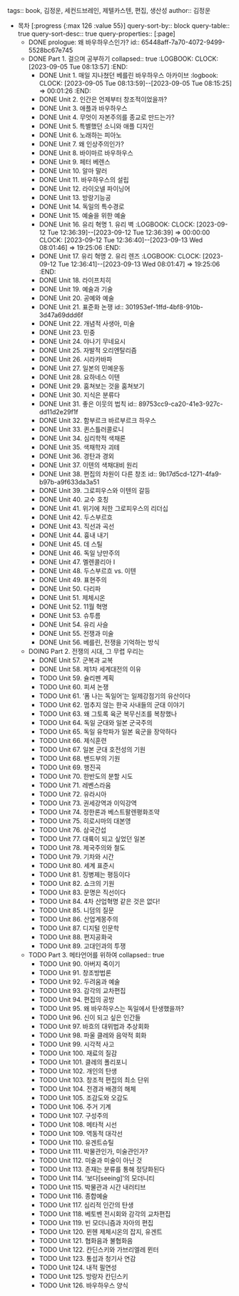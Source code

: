tags:: book, 김정운, 세컨드브레인, 제텔카스텐, 편집, 생산성
author:: 김정운

- 목차 [:progress {:max 126 :value 55}]
  query-sort-by:: block
  query-table:: true
  query-sort-desc:: true
  query-properties:: [:page]
	- DONE prologue: 왜 바우하우스인가?
	  id:: 65448aff-7a70-4072-9499-5528bc67e745
	- DONE Part 1. 걸으며 공부하기
	  collapsed:: true
	  :LOGBOOK:
	  CLOCK: [2023-09-05 Tue 08:13:57]
	  :END:
		- DONE Unit 1. 매일 지나쳤던 베를린 바우하우스 아카이브
		  :logbook:
		  	  CLOCK: [2023-09-05 Tue 08:13:59]--[2023-09-05 Tue 08:15:25] =>  00:01:26
		  :END:
		- DONE Unit 2. 인간은 언제부터 창조적이었을까?
		- DONE Unit 3. 애플과 바우하우스
		- DONE Unit 4. 무엇이 자본주의를 종교로 만드는가?
		- DONE Unit 5. 특별했던 소니와 애플 디자인
		- DONE Unit 6. 노래하는 피아노
		- DONE Unit 7. 왜 인상주의인가?
		- DONE Unit 8. 바이마르 바우하우스
		- DONE Unit 9. 페터 베렌스
		- DONE Unit 10. 알마 말러
		- DONE Unit 11. 바우하우스의 설립
		- DONE Unit 12. 라이오넬 파이닝어
		- DONE Unit 13. 방랑기능공
		- DONE Unit 14. 독일의 특수경로
		- DONE Unit 15. 예술을 위한 예술
		- DONE Unit 16. 유리 혁명 1. 유리 벽
		  :LOGBOOK:
		  CLOCK: [2023-09-12 Tue 12:36:39]--[2023-09-12 Tue 12:36:39] =>  00:00:00
		  CLOCK: [2023-09-12 Tue 12:36:40]--[2023-09-13 Wed 08:01:46] =>  19:25:06
		  :END:
		- DONE Unit 17. 유리 혁명 2. 유리 렌즈
		  :LOGBOOK:
		  CLOCK: [2023-09-12 Tue 12:36:41]--[2023-09-13 Wed 08:01:47] =>  19:25:06
		  :END:
		- DONE Unit 18. 라이프치히
		- DONE Unit 19. 예술과 기술
		- DONE Unit 20. 공예와 예술
		- DONE Unit 21. 표준화 논쟁
		  id:: 301953ef-1ffd-4bf8-910b-3d47a69ddd6f
		- DONE Unit 22. 개념적 사생아, 미술
		- DONE Unit 23. 민중
		- DONE Unit 24. 야나기 무네요시
		- DONE Unit 25. 자발적 오리엔탈리즘
		- DONE Unit 26. 시라카바파
		- DONE Unit 27. 일본의 민예운동
		- DONE Unit 28. 요하네스 이텐
		- DONE Unit 29. 훔쳐보는 것을 훔쳐보기
		- DONE Unit 30. 지식은 분류다
		- DONE Unit 31. 좋은 이웃의 법칙
		  id:: 89753cc9-ca20-41e3-927c-dd11d2e29f1f
		- DONE Unit 32. 함부르크 바르부르크 하우스
		- DONE Unit 33. 퀸스틀러콜로니
		- DONE Unit 34. 심리학적 색채론
		- DONE Unit 35. 색채학자 괴테
		- DONE Unit 36. 경탄과 경외
		- DONE Unit 37. 이텐의 색채대비 원리
		- DONE Unit 38. 편집의 차원이 다른 창조
		  id:: 9b17d5cd-1271-4fa9-b97b-a9f633da3a51
		- DONE Unit 39. 그로피우스와 이텐의 갈등
		- DONE Unit 40. 교수 호칭
		- DONE Unit 41. 위기에 처한 그로피우스의 리더십
		- DONE Unit 42. 두스부르흐
		- DONE Unit 43. 직선과 곡선
		- DONE Unit 44. 흉내 내기
		- DONE Unit 45. 데 스틸
		- DONE Unit 46. 독일 낭만주의
		- DONE Unit 47. 멜렌콜리아 Ⅰ
		- DONE Unit 48. 두스부르흐 vs. 이텐
		- DONE Unit 49. 표현주의
		- DONE Unit 50. 다리파
		- DONE Unit 51. 제체시온
		- DONE Unit 52. 11월 혁명
		- DONE Unit 53. 슈투름
		- DONE Unit 54. 유리 사슬
		- DONE Unit 55. 전쟁과 미술
		- DONE Unit 56. 베를린, 전쟁을 기억하는 방식
	- DOING Part 2. 전쟁의 시대, 그 무렵 우리는
		- DONE Unit 57. 군복과 교복
		- DONE Unit 58. 제1차 세계대전의 이유
		- TODO Unit 59. 슐리펜 계획
		- TODO Unit 60. 피셔 논쟁
		- TODO Unit 61. ‘폼 나는 독일어’는 일제강점기의 유산이다
		- TODO Unit 62. 멈추지 않는 한국 사내들의 군대 이야기
		- TODO Unit 63. 왜 그토록 육군 복무신조를 복창했나
		- TODO Unit 64. 독일 군대와 일본 군국주의
		- TODO Unit 65. 독일 유학파가 일본 육군을 장악하다
		- TODO Unit 66. 제식훈련
		- TODO Unit 67. 일본 군대 호전성의 기원
		- TODO Unit 68. 밴드부의 기원
		- TODO Unit 69. 행진곡
		- TODO Unit 70. 한반도의 분할 시도
		- TODO Unit 71. 레벤스라움
		- TODO Unit 72. 유라시아
		- TODO Unit 73. 권세강역과 이익강역
		- TODO Unit 74. 정한론과 베스트팔렌평화조약
		- TODO Unit 75. 히로시마의 대본영
		- TODO Unit 76. 삼국간섭
		- TODO Unit 77. 대륙이 되고 싶었던 일본
		- TODO Unit 78. 제국주의와 철도
		- TODO Unit 79. 기차와 시간
		- TODO Unit 80. 세계 표준시
		- TODO Unit 81. 징병제는 평등이다
		- TODO Unit 82. 쇼크의 기원
		- TODO Unit 83. 문명은 직선이다
		- TODO Unit 84. 4차 산업혁명 같은 것은 없다!
		- TODO Unit 85. 니덤의 질문
		- TODO Unit 86. 산업계몽주의
		- TODO Unit 87. 디지털 인문학
		- TODO Unit 88. 편지공화국
		- TODO Unit 89. 고대인과의 투쟁
	- TODO Part 3. 메타언어를 위하여
	  collapsed:: true
		- TODO Unit 90. 아버지 죽이기
		- TODO Unit 91. 창조방법론
		- TODO Unit 92. 두려움과 예술
		- TODO Unit 93. 감각의 교차편집
		- TODO Unit 94. 편집의 공방
		- TODO Unit 95. 왜 바우하우스는 독일에서 탄생했을까?
		- TODO Unit 96. 신이 되고 싶은 인간들
		- TODO Unit 97. 바흐의 대위법과 추상회화
		- TODO Unit 98. 파울 클레와 음악적 회화
		- TODO Unit 99. 시각적 사고
		- TODO Unit 100. 재료의 질감
		- TODO Unit 101. 클레의 폴리포니
		- TODO Unit 102. 개인의 탄생
		- TODO Unit 103. 창조적 편집의 최소 단위
		- TODO Unit 104. 전경과 배경의 해체
		- TODO Unit 105. 조감도와 오감도
		- TODO Unit 106. 주거 기계
		- TODO Unit 107. 구성주의
		- TODO Unit 108. 메타적 시선
		- TODO Unit 109. 역동적 대각선
		- TODO Unit 110. 유겐트슈틸
		- TODO Unit 111. 박물관인가, 미술관인가?
		- TODO Unit 112. 미술과 미술이 아닌 것
		- TODO Unit 113. 존재는 분류를 통해 정당화된다
		- TODO Unit 114. ‘보다[seeing]’의 모더니티
		- TODO Unit 115. 박물관과 시간 내러티브
		- TODO Unit 116. 종합예술
		- TODO Unit 117. 심리적 인간의 탄생
		- TODO Unit 118. 베토벤 전시회와 감각의 교차편집
		- TODO Unit 119. 빈 모더니즘과 자아의 편집
		- TODO Unit 120. 뮌헨 제체시온의 잡지, 유겐트
		- TODO Unit 121. 협화음과 불협화음
		- TODO Unit 122. 칸딘스키와 가브리엘레 뮌터
		- TODO Unit 123. 통섭과 청기사 연감
		- TODO Unit 124. 내적 필연성
		- TODO Unit 125. 방랑자 칸딘스키
		- TODO Unit 126. 바우하우스 양식